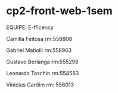 # cp2-front-web-1sem
EQUIPE: E-fficency

Camilla Feitosa rm:558808

Gabriel Matiolli rm:558963

Gustavo Berlanga rm:555298

Leonardo Taschin rm:554583

Vinicius Gardim rm: 556013
